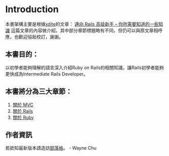 # Introduction

本書架構主要是根據[xdite](http://blog.xdite.net/)的文章： [邁向 Rails 高级新手 – 你所需要知道的一些知識](http://wp.xdite.net/?p=2525) 這篇文章的內容做介紹，其中部分章節標題略有不同，但仍可以與原文章相呼應，也歡迎協助校訂，謝謝。

## 本書目的：

以初學者能夠理解的語言深入介紹Ruby on Rails的相關知識，讓Rails初學者能夠更快成為Intermediate Rails Developer。

## 本書將分為三大章節：
1. [關於 MVC](chapter1-mvc/README.md)
2. [關於 Rails](chapter2-rails/README.md)
3. [關於 Ruby](chapter3-ruby/README.md)


## 作者資訊
若欲知最新版本請造訪[部落格](http://waynechu.logdown.com)。 - Wayne Chu

